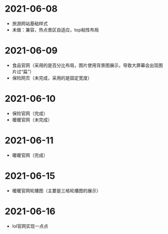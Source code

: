 # 2021-06-08
* 旅游网站基础样式
* 未做：兼容，热点景区自适应，top粘性布局

# 2021-06-09
* 食品官网（采用的是百分比布局，图片使用背景图展示，导致大屏幕会出现图片过“扁”）
* 保险网页（未完成，采用的是固定宽度）

# 2021-06-10
* 保险官网（完成）
* 暖暖官网（未完成）

# 2021-06-11
* 暖暖官网（完成）

# 2021-06-15
* 暖暖官网轮播图（主要是三格轮播图的展示）

# 2021-06-16
* lol官网实现一点点